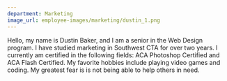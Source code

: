 ```yaml
---
department: Marketing
image_url: employee-images/marketing/dustin_1.png
---
```

Hello, my name is Dustin Baker, and I am a senior in the Web Design program. I have studied marketing in Southwest CTA for over two years. I currently am certified in the following fields: ACA Photoshop Certified and ACA Flash Certified. My favorite hobbies include playing video games and coding. My greatest fear is is not being able to help others in need.
